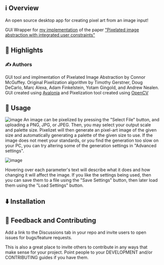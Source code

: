 ## ℹ️ Overview
An open source desktop app for creating pixel art from an image input!

GUI Wrapper for [my implementation](https://github.com/Cojack622/Pixelizet) of the paper ["Pixelated image abstraction with integrated user constraints"](https://gfx.cs.princeton.edu/pubs/Gerstner_2012_PIA/Gerstner_2012_PIA_small.pdf)

## 🌟 Highlights


### ✍️ Authors

GUI tool and implmentation of Pixelated Image Abstraction by Connor McGuffey.
Original Pixelization algorithm by Timothy Gerstner, Doug DeCarlo, Marc Alexa, Adam Finkelstein, Yotam Gingold, and Andrew Nealen.
GUI created using [Avalonia](https://avaloniaui.net/) and Pixelization tool created using [OpenCV](https://opencv.org/)

## 🚀 Usage

![image](https://github.com/user-attachments/assets/9bfdcd3e-35a0-49e1-8caa-f83ec34ecccb)
An image can be pixelized by pressing the "Select File" button, and uploading a PNG, JPG, or JPEG. Then, you may select your output scale and palette size. Pixelizet will then generate an pixel-art image of the given size and automatically generating a palette of the given size to use. If the image does not meet your standards, or you find the generation too slow on your PC, you can try altering some of the generation settings in "Advanced settings". 

![image](https://github.com/user-attachments/assets/6a053b4b-c796-41fa-928b-0417b5392973)

Hovering over each parameter's text will describe what it does and how changing it will affect the image. If you like the settings being used, then you can save them to a file using the "Save Settings" button, then later load them using the "Load Settings" button. 


## ⬇️ Installation




## 💭 Feedback and Contributing

Add a link to the Discussions tab in your repo and invite users to open issues for bugs/feature requests.

This is also a great place to invite others to contribute in any ways that make sense for your project. Point people to your DEVELOPMENT and/or CONTRIBUTING guides if you have them.
